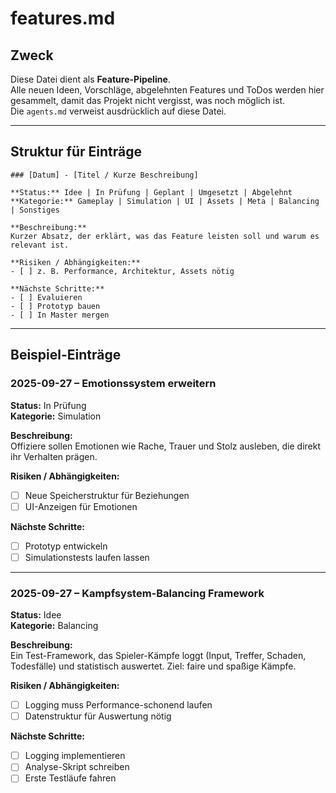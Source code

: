 # features.md

## Zweck

Diese Datei dient als **Feature-Pipeline**.  
Alle neuen Ideen, Vorschläge, abgelehnten Features und ToDos werden hier gesammelt, damit das Projekt nicht vergisst, was noch möglich ist.  
Die `agents.md` verweist ausdrücklich auf diese Datei.

---

## Struktur für Einträge

```
### [Datum] - [Titel / Kurze Beschreibung]

**Status:** Idee | In Prüfung | Geplant | Umgesetzt | Abgelehnt
**Kategorie:** Gameplay | Simulation | UI | Assets | Meta | Balancing | Sonstiges

**Beschreibung:**
Kurzer Absatz, der erklärt, was das Feature leisten soll und warum es relevant ist.

**Risiken / Abhängigkeiten:**
- [ ] z. B. Performance, Architektur, Assets nötig

**Nächste Schritte:**
- [ ] Evaluieren
- [ ] Prototyp bauen
- [ ] In Master mergen
```

---

## Beispiel-Einträge

### 2025-09-27 – Emotionssystem erweitern

**Status:** In Prüfung  
**Kategorie:** Simulation

**Beschreibung:**  
Offiziere sollen Emotionen wie Rache, Trauer und Stolz ausleben, die direkt ihr Verhalten prägen.

**Risiken / Abhängigkeiten:**

- [ ] Neue Speicherstruktur für Beziehungen
- [ ] UI-Anzeigen für Emotionen

**Nächste Schritte:**

- [ ] Prototyp entwickeln
- [ ] Simulationstests laufen lassen

---

### 2025-09-27 – Kampfsystem-Balancing Framework

**Status:** Idee  
**Kategorie:** Balancing

**Beschreibung:**  
Ein Test-Framework, das Spieler-Kämpfe loggt (Input, Treffer, Schaden, Todesfälle) und statistisch auswertet. Ziel: faire und spaßige Kämpfe.

**Risiken / Abhängigkeiten:**

- [ ] Logging muss Performance-schonend laufen
- [ ] Datenstruktur für Auswertung nötig

**Nächste Schritte:**

- [ ] Logging implementieren
- [ ] Analyse-Skript schreiben
- [ ] Erste Testläufe fahren
